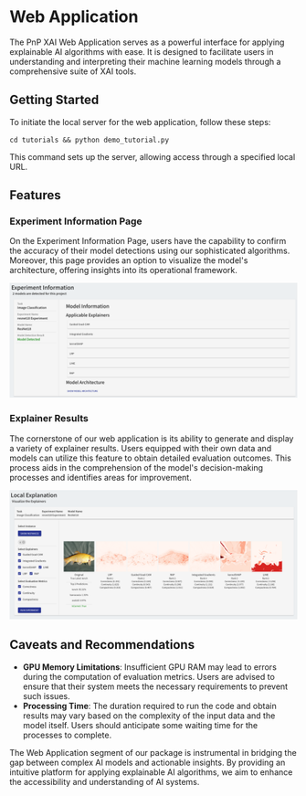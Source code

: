 # Web Application

The PnP XAI Web Application serves as a powerful interface for applying explainable AI algorithms with ease. It is designed to facilitate users in understanding and interpreting their machine learning models through a comprehensive suite of XAI tools.

## Getting Started

To initiate the local server for the web application, follow these steps:

```
cd tutorials && python demo_tutorial.py
```


This command sets up the server, allowing access through a specified local URL.

## Features

### Experiment Information Page

On the Experiment Information Page, users have the capability to confirm the accuracy of their model detections using our sophisticated algorithms. Moreover, this page provides an option to visualize the model's architecture, offering insights into its operational framework.

![Homepage](/assets/experiment_info.png)

### Explainer Results

The cornerstone of our web application is its ability to generate and display a variety of explainer results. Users equipped with their own data and models can utilize this feature to obtain detailed evaluation outcomes. This process aids in the comprehension of the model's decision-making processes and identifies areas for improvement.

![Explainer View](/assets/local_explanation.png)

## Caveats and Recommendations

- **GPU Memory Limitations**: Insufficient GPU RAM may lead to errors during the computation of evaluation metrics. Users are advised to ensure that their system meets the necessary requirements to prevent such issues.
- **Processing Time**: The duration required to run the code and obtain results may vary based on the complexity of the input data and the model itself. Users should anticipate some waiting time for the processes to complete.

The Web Application segment of our package is instrumental in bridging the gap between complex AI models and actionable insights. By providing an intuitive platform for applying explainable AI algorithms, we aim to enhance the accessibility and understanding of AI systems.